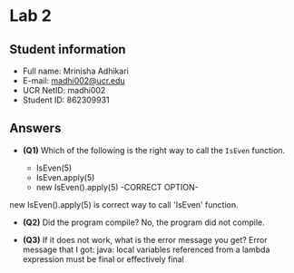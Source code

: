 # Lab 2

## Student information

* Full name: Mrinisha Adhikari
* E-mail: madhi002@ucr.edu
* UCR NetID: madhi002
* Student ID: 862309931

## Answers

- **(Q1)** Which of the following is the right way to call the `IsEven` function.

    - IsEven(5)
    - IsEven.apply(5)
    + new IsEven().apply(5)  -CORRECT OPTION-

new IsEven().apply(5) is correct way to call 'IsEven' function.

- **(Q2)** Did the program compile?
No, the program did not compile. 

- **(Q3)** If it does not work, what is the error message you get?
Error message that I got:
java: local variables referenced from a lambda expression must be final or effectively final
